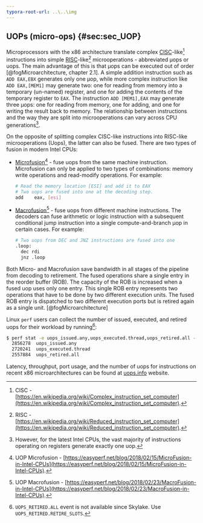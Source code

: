 ```yaml
---
typora-root-url: ..\..\img
---
```


## UOPs (micro-ops) {#sec:sec_UOP}

Microprocessors with the x86 architecture translate complex [CISC](https://en.wikipedia.org/wiki/Complex_instruction_set_computer)-like[^1] instructions into simple [RISC](https://en.wikipedia.org/wiki/Reduced_instruction_set_computer)-like[^5] microoperations - abbreviated µops or uops. The main advantage of this is that µops can be executed out of order [@fogMicroarchitecture, chapter 2.1]. A simple addition instruction such as `ADD EAX,EBX` generates only one µop, while more complex instruction like `ADD EAX,[MEM1]` may generate two: one for reading from memory into a temporary (un-named) register, and one for adding the contents of the temporary register to `EAX`. The instruction `ADD [MEM1],EAX` may generate three µops: one for reading from memory, one for adding, and one for writing the result back to memory.  The relationship between instructions and the way they are split into microoperations can vary across CPU generations[^6].

On the opposite of splitting complex CISC-like instructions into RISC-like microoperations (Uops), the latter can also be fused. There are two types of fusion in modern Intel CPUs:

* [Microfusion](https://easyperf.net/blog/2018/02/15/MicroFusion-in-Intel-CPUs)[^3] - fuse uops from the same machine instruction. Microfusion can only be applied to two types of combinations: memory write operations and read-modify operations. For example:

  ```bash
  # Read the memory location [ESI] and add it to EAX
  # Two uops are fused into one at the decoding step.
  add    eax, [esi]
  ```
  
* [Macrofusion](https://easyperf.net/blog/2018/02/23/MacroFusion-in-Intel-CPUs)[^4] - fuse uops from different machine instructions. The decoders can fuse arithmetic or logic instruction with a subsequent conditional jump instruction into a single compute-and-branch µop in certain cases. For example:
  ```bash
  # Two uops from DEC and JNZ instructions are fused into one
  .loop:
    dec rdi
    jnz .loop
  ```

Both Micro- and Macrofusion save bandwidth in all stages of the pipeline from decoding to retirement. The fused operations share a single entry in the reorder buffer (ROB). The capacity of the ROB is increased when a fused uop uses only one entry. This single ROB entry represents two operations that have to be done by two different execution units. The fused ROB entry is dispatched to two different execution ports but is retired again as a single unit. [@fogMicroarchitecture]

Linux `perf` users can collect the number of issued, executed, and retired uops for their workload by running[^2]:

```bash
$ perf stat -e uops_issued.any,uops_executed.thread,uops_retired.all -- a.exe
  2856278  uops_issued.any             
  2720241  uops_executed.thread
  2557884  uops_retired.all
```

Latency, throughput, port usage, and the number of uops for instructions on recent x86 microarchitectures can be found at [uops.info](https://uops.info/) website.

[^1]: CISC - [https://en.wikipedia.org/wiki/Complex_instruction_set_computer](https://en.wikipedia.org/wiki/Complex_instruction_set_computer).
[^2]: `UOPS_RETIRED.ALL` event is not available since Skylake. Use `UOPS_RETIRED.RETIRE_SLOTS`.
[^3]: UOP Microfusion - [https://easyperf.net/blog/2018/02/15/MicroFusion-in-Intel-CPUs](https://easyperf.net/blog/2018/02/15/MicroFusion-in-Intel-CPUs).
[^4]: UOP Macrofusion - [https://easyperf.net/blog/2018/02/23/MacroFusion-in-Intel-CPUs](https://easyperf.net/blog/2018/02/23/MacroFusion-in-Intel-CPUs).
[^5]: RISC - [https://en.wikipedia.org/wiki/Reduced_instruction_set_computer](https://en.wikipedia.org/wiki/Reduced_instruction_set_computer).
[^6]: However, for the latest Intel CPUs, the vast majority of instructions operating on registers generate exactly one uop.

